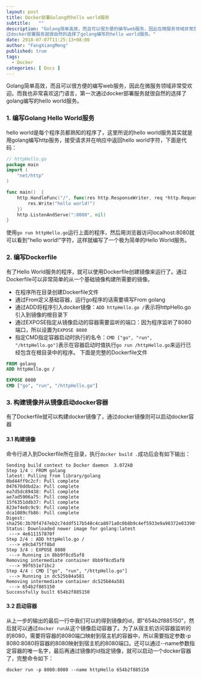 ```yaml
---
layout: post
title: Docker部署Golang的hello world服务
subtitle:   ""
description: "Golang简单高效，而且可以很方便的编写web服务，因此在微服务领域非常受欢迎。而我也非常喜欢这门语言，第一次通
过docker部署服务就很自然的选择了golang编写的hello world服务。"
date: 2018-07-07T11:25:13+08:00
author: "FangXiangMeng"
published: true  
tags:
  - Docker
categories: [ Docs ]
---
```

Golang简单高效，而且可以很方便的编写web服务，因此在微服务领域非常受欢迎。而我也非常喜欢这门语言，第一次通过docker部署服务就很自然的选择了golang编写的hello world服务。
<!--more-->
### 1. 编写Golang  Hello World服务
hello world是每个程序员都熟知的程序了，这里所说的hello world服务其实就是用golang编写http服务，接受请求并在响应中返回hello world字符，下面是代码：
```go
// httpHello.go
package main
import (
	"net/http"
)

func main()  {
	http.HandleFunc("/", func(res http.ResponseWriter, req *http.Request) {
		res.Write("hello world!")
	})
	http.ListenAndServe(":8080", nil)
}
```
使用```go run httpHello.go```运行上面的程序，然后用浏览器访问localhost:8080就可以看到"hello world!"字符，这样就编写了一个极为简单的Hello World服务。

### 2. 编写Dockerfile
有了Hello World服务的程序，就可以使用Dockerfile创建镜像来运行了。通过Dockerfile可以非常简单的从一个基础镜像构建所需要的镜像。

- 在程序所在目录创建Dockerfile文件
- 通过From定义基础容器，运行go程序的话需要填写From golang
- 通过ADD将程序引入docker镜像：```ADD httpHello.go /```表示将httpHello.go引入到镜像的根目录下
- 通过EXPOSE指定从镜像启动的容器需要监听的端口：因为程序监听了8080端口，所以设置为```EXPOSE 8080```
- 指定CMD指定容器启动时执行的名令：```CMD ["go", "run", "/httpHello.go"]```表示在容器启动时值执行```go run /httpHello.go```来运行已经包含在根目录中的程序。
下面是完整的Dockerfile文件

```dockerfile
FROM golang
ADD httpHello.go /

EXPOSE 8080
CMD ["go", "run", "/httpHello.go"]
```
### 3. 构建镜像并从镜像启动docker容器
有了Dockerfile就可以构建docker镜像了，通过docker镜像则可以启动docker容器

#### 3.1 构建镜像
命令行进入到Dockerfile所在目录，执行```docker build .```成功后会有如下输出：

```shell
Sending build context to Docker daemon  3.072kB
Step 1/4 : FROM golang
latest: Pulling from library/golang
0bd44ff9c2cf: Pull complete 
047670ddbd2a: Pull complete 
ea7d5dc89438: Pull complete 
ae7ad5906a75: Pull complete 
15f6351ddb37: Pull complete 
823ef4e8c9c9: Pull complete 
dca1089cfb86: Pull complete 
Digest: sha256:3b70f4747eb2c74ddf517b548c4ca8071a0c0b8b9c4ef5933e9a98372e03390f
Status: Downloaded newer image for golang:latest
 ---> 4e611157870f
Step 2/4 : ADD httpHello.go /
 ---> e9cb475ff8bd
Step 3/4 : EXPOSE 8080
 ---> Running in 8bb9f8cd5af8
Removing intermediate container 8bb9f8cd5af8
 ---> 99f651e71bc2
Step 4/4 : CMD ["go", "run", "/httpHello.go"]
 ---> Running in dc525b84a581
Removing intermediate container dc525b84a581
 ---> 654b2f885150
Successfully built 654b2f885150
```
#### 3.2 启动容器
从上一步的输出的最后一行中我们可以的得到镜像的id，即"654b2f885150"，然后就可以通过```docker run```从这个镜像启动容器了。为了从宿主机访问容器监听的的8080，需要将容器的8080端口映射到宿主机的容器中，所以需要指定参数-p 8080:8080将容器的8080映射到宿主机的8080端口。还可以通过--name参数指定容器的唯一名字，最后再通过镜像的id指定镜像，就可以启动一个docker容器了，完整命令如下：

```shell
docker run -p 8080:8080 --name httpHello 654b2f885150
```
